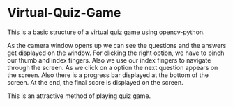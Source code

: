 # Virtual-Quiz-Game
This is a basic structure of a virtual quiz game using opencv-python. 

As the camera window opens up we can see the questions and the answers get displayed on the window. For clicking the right option, we have to pinch our thumb and index fingers. Also we use our index fingers to navigate through the screen. As we click on a option the next question appears on the screen. Also there is a progress bar displayed at the bottom of the screen. At the end, the final score is displayed on the screen.

This is an attractive method of playing quiz game.
